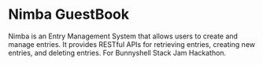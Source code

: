 # Nimba GuestBook

Nimba is an Entry Management System that allows users to create and manage entries. It provides RESTful APIs for retrieving entries, creating new entries, and deleting entries. For Bunnyshell Stack Jam Hackathon.